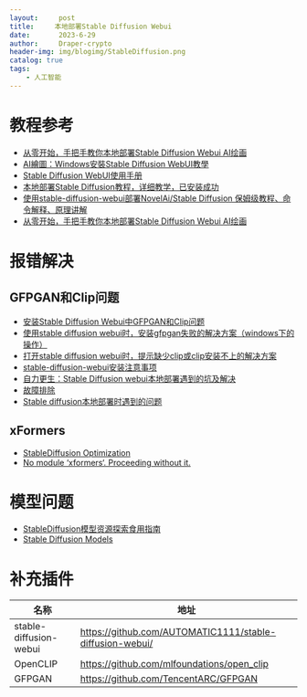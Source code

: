 ```yaml
---
layout:     post
title:     本地部署Stable Diffusion Webui
date:       2023-6-29
author:     Draper-crypto
header-img: img/blogimg/StableDiffusion.png
catalog: true
tags:
    - 人工智能
---
```




# 教程参考


- [从零开始，手把手教你本地部署Stable Diffusion Webui AI绘画](https://zhuanlan.zhihu.com/p/613530403)
- [AI繪圖：Windows安裝Stable Diffusion WebUI教學](https://ivonblog.com/posts/windows-stable-diffusion-webui/)
- [Stable Diffusion WebUI使用手册](https://ivonblog.com/posts/stable-diffusion-webui-manuals/installation/command-line-arguments-and-settings/)
- [本地部署Stable Diffusion教程，详细教学，已安装成功](https://zhuanlan.zhihu.com/p/626006585)
- [使用stable-diffusion-webui部署NovelAi/Stable Diffusion 保姆级教程、命令解释、原理讲解](https://zhuanlan.zhihu.com/p/574200991)
- [从零开始，手把手教你本地部署Stable Diffusion Webui AI绘画](https://zhuanlan.zhihu.com/p/613530403)



# 报错解决

## GFPGAN和Clip问题

- [安装Stable Diffusion Webui中GFPGAN和Clip问题](https://zhuanlan.zhihu.com/p/612652498)
- [使用stable diffusion webui时，安装gfpgan失败的解决方案（windows下的操作）](https://blog.csdn.net/weixin_40735291/article/details/129153398)
- [打开stable diffusion webui时，提示缺少clip或clip安装不上的解决方案](https://blog.csdn.net/weixin_40735291/article/details/129333599)
- [stable-diffusion-webui安装注意事项](https://blog.csdn.net/mujuboy/article/details/129397147)
- [自力更生：Stable Diffusion webui本地部署遇到的坑及解决](https://www.bilibili.com/read/cv21987039)
- [故障排除](https://github.com/AUTOMATIC1111/stable-diffusion-webui/wiki/Troubleshooting)
- [Stable diffusion本地部署时遇到的问题](https://www.bilibili.com/read/cv22604427/)

## xFormers

- [StableDiffusion Optimization](https://zhuanlan.zhihu.com/p/611173551)
- [No module ‘xformers‘. Proceeding without it.](https://blog.csdn.net/qq_40902709/article/details/128152329)



# 模型问题

- [StableDiffusion模型资源探索食用指南](https://zhuanlan.zhihu.com/p/597504900)
- [Stable Diffusion Models](https://rentry.org/sdmodels#)



# 补充插件

| 名称                   | 地址                                                     |
| ---------------------- | -------------------------------------------------------- |
| stable-diffusion-webui | https://github.com/AUTOMATIC1111/stable-diffusion-webui/ |
| OpenCLIP               | https://github.com/mlfoundations/open_clip               |
| GFPGAN                 | https://github.com/TencentARC/GFPGAN                     |